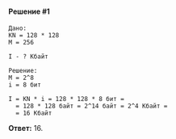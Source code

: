 #### Решение #1
```
Дано:
KN = 128 * 128
M = 256

I - ? Кбайт

Решение:
M = 2^8
i = 8 бит

I = KN * i = 128 * 128 * 8 бит =
  = 128 * 128 байт = 2^14 байт = 2^4 Кбайт =
  = 16 Кбайт
```

**Ответ:** 16.
